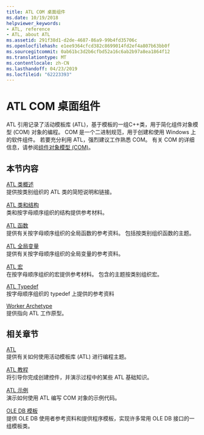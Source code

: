 ```yaml
---
title: ATL COM 桌面组件
ms.date: 10/19/2018
helpviewer_keywords:
- ATL, reference
- ATL, about ATL
ms.assetid: 291f38d1-d2de-4687-86a9-99b4fd35706c
ms.openlocfilehash: e1ee9364cfcd382c8699014fd2ef4a807b63bb0f
ms.sourcegitcommit: 0ab61bc3d2b6cfbd52a16c6ab2b97a8ea1864f12
ms.translationtype: MT
ms.contentlocale: zh-CN
ms.lasthandoff: 04/23/2019
ms.locfileid: "62223393"
---
```

# <a name="atl-com-desktop-components"></a>ATL COM 桌面组件

ATL 引用记录了活动模板库 (ATL)，基于模板的一组C++类，用于简化组件对象模型 (COM) 对象的编程。 COM 是一个二进制规范，用于创建和使用 Windows 上的软件组件。 若要充分利用 ATL，强烈建议工作熟悉 COM。 有关 COM 的详细信息，请参阅[组件对象模型 (COM)](/windows/desktop/com/component-object-model--com--portal)。

## <a name="in-this-section"></a>本节内容

[ATL 类概述](../atl/atl-class-overview.md)<br/>
提供按类别组织的 ATL 类的简短说明和链接。

[ATL 类和结构](../atl/reference/atl-classes.md)<br/>
类和按字母顺序组织的结构提供参考材料。

[ATL 函数](../atl/reference/atl-functions.md)<br/>
提供有关按字母顺序组织的全局函数的参考资料。 包括按类别组织函数的主题。

[ATL 全局变量](../atl/reference/atl-global-variables.md)<br/>
提供有关按字母顺序组织的全局变量的参考资料。

[ATL 宏](../atl/reference/atl-macros.md)<br/>
在按字母顺序组织的宏提供参考材料。 包含的主题按类别组织宏。

[ATL Typedef](../atl/reference/atl-typedefs.md)<br/>
按字母顺序组织的 typedef 上提供的参考资料

[Worker Archetype](../atl/reference/worker-archetype.md)<br/>
提供指向 ATL 工作原型。

## <a name="related-sections"></a>相关章节

[ATL](../atl/active-template-library-atl-concepts.md)<br/>
提供有关如何使用活动模板库 (ATL) 进行编程主题。

[ATL 教程](../atl/active-template-library-atl-tutorial.md)<br/>
将引导你完成创建控件，并演示过程中的某些 ATL 基础知识。

[ATL 示例](../overview/visual-cpp-samples.md)<br/>
演示如何使用 ATL 编写 COM 对象的示例代码。

[OLE DB 模板](../data/oledb/ole-db-templates.md)<br/>
提供 OLE DB 使用者参考资料和提供程序模板，实现许多常用 OLE DB 接口的一组模板类。
